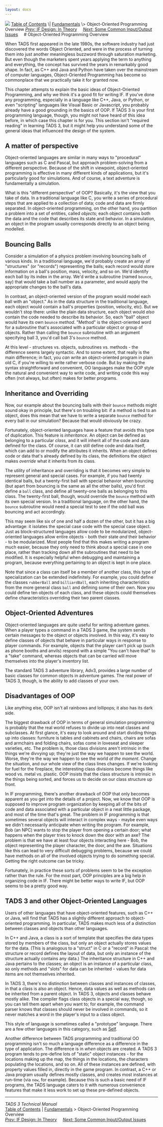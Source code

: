 ```yaml
---
layout: docs
---
```



<img src="topbar.jpg" data-border="0" />
<a href="toc.html" class="nav">Table of Contents</a> \|
<a href="fund.html" class="nav">Fundamentals</a> \> Object-Oriented
Programming Overview  
<span class="navnp"><a href="t3des2.html" class="nav"><em>Prev:</em> IF Design: In Theory</a>
    <a href="t3inout.html" class="nav"><em>Next:</em> Some Common
Input/Output Issues</a>     </span>
# Object-Oriented Programming Overview

When TADS first appeared in the late 1980s, the software industry had
just discovered the words Object Oriented, and were in the process of
turning them into just another meaningless buzzword through saturation
marketing. But even though the marketers spent years applying the term
to anything and everything, the concept has survived the years in
remarkably good shape. In fact, as C++ and Java and Python have taken
over the mainstream of computer languages, Object-Oriented Programming
has become so commonplace that we practically take it for granted now.

This chapter attempts to explain the basic ideas of Object-Oriented
Programming, and why we think it's a good fit for writing IF. If you've
done any programming, especially in a language like C++, Java, or
Python, or even "scripting" languages like Visual Basic or Javascript,
you probably already have a good grounding in the basics of OOP. If TADS
3 is your first programming language, though, you might not have heard
of this idea before, in which case this chapter is for you. This section
isn't "required reading" in learning TADS 3, but it might help you
understand some of the general ideas that influenced the design of the
system.

## A matter of perspective

Object-oriented languages are similar in many ways to "procedural"
languages such as C and Pascal, but approach problem-solving from a
different perspective. Because of the shift in viewpoint,
object-oriented programming is effective in many different kinds of
applications, but it's particularly good for simulations. And of course,
a text adventure is fundamentally a simulation.

What is this "different perspective" of OOP? Basically, it's the view
that you take of data. In a traditional language like C, you write a
series of procedural steps that are applied to a collection of data;
code and data are firmly separated. In object-oriented programming, on
the other hand, you partition a problem into a set of entities, called
*objects*; each object contains both the data and the code that
describes its state and behavior. In a simulation, an object in the
program usually corresponds directly to an object being modelled.

## Bouncing Balls

Consider a simulation of a physics problem involving bouncing balls of
various kinds. In a traditional language, we'd probably create an array
of "structures" (or "records") representing the balls; each record would
store information on a ball's position, mass, velocity, and so on. We'd
identify each ball by its index in the array. We'd write a subroutine
(named `bounce`, say) that would take a ball number as a parameter, and
would apply the appropriate changes to the ball's data.

In contrast, an object-oriented version of the program would model each
ball with an "object." As in the data structure in the traditional
language, each object would contain a ball's properties (position,
velocity, etc). But we wouldn't stop there: unlike the plain data
structure, each object would *also* contain the code needed to describe
its behavior. So, each "ball" object would have its own `bounce`
*method*. "Method" is the object-oriented word for a subroutine that's
associated with a particular object or group of objects. Rather than
calling the `bounce` subroutine with an argument specifying ball 3,
you'd call ball 3's `bounce` method.

At this level - structures vs. objects, subroutines vs. methods - the
difference seems largely syntactic. And to some extent, that really is
the main difference; in fact, you *can* write an object-oriented program
in plain old C, if you're willing to write rather verbose code. But by
making the syntax straightforward and convenient, OO languages make the
OOP style the natural and convenient way to write code, and writing code
this way often (not always, but often) makes for better programs.

## Inheritance and Overriding

Now, our example about the bouncing balls with their `bounce` methods
might sound okay in principle, but there's on troubling bit: if a method
is tied to an object, does this mean that we have to write a separate
`bounce` method for every ball in our simulation? Because that would
obviously be crazy.

Fortunately, object-oriented languages have a feature that avoids this
type of duplication. This feature is *inheritance*. An object can be
defined as belonging to a particular *class*, and it will inherit all of
the code and data defined for the class. Of course, it can still define
code and data itself, which can add to or modify the attributes it
inherits. When an object defines code or data that's already defined by
its class, the definitions the object makes *override* what it inherits
from its class.

The utility of inheritance and overriding is that it becomes very simple
to represent general and special cases. For example, if you had twenty
identical balls, but a twenty-first ball with special behavior when
bouncing (but apart from bouncing is the same as all the other balls),
you'd first define a `ball` class, and define all twenty-one balls as
belonging to this class. The twenty-first ball, though, would override
the `bounce` method with its own special version. In a traditional
language, on the other hand, the `bounce` subroutine would need a
special test to see if the odd ball was bouncing and act accordingly.

This may seem like six of one and half a dozen of the other, but it has
a big advantage: it isolates the special case code with the special case
object. Just as block-structured languages allow code to be modularized,
object-oriented languages allow entire objects - both their state *and*
their behavior - to be modularized. Most people find that this makes
writing a program much easier, because they only need to think about a
special case in one place, rather than tracking down all the subroutines
that need to be modified. It is especially helpful when debugging and
maintaining a program, because everything pertaining to an object is
kept in one place.

Note that since a class can itself be a member of another class, this
type of specialization can be extended indefinitely. For example, you
could define the classes `rubberBall` and `billiardBall`, each
inheriting characteristics from the more general class `ball` and
defining some of their own. Now you could define ten objects of each
class, and these objects could themselves define characteristics
overriding their two parent classes.

## Object-Oriented Adventures

Object-oriented languages are quite useful for writing adventure games.
When a player types a command in a TADS 3 game, the system sends certain
messages to the object or objects involved. In this way, it's easy to
define classes of objects that behave in particular ways in response to
player commands. For example, objects that the player can't pick up
(such as phone booths and anvils) respond with a simple "You can't have
that" to a "take" command, whereas objects that can be carried will move
themselves into the player's inventory list.

The standard TADS 3 adventure library, Adv3, provides a large number of
basic classes for common objects in adventure games. The real power of
TADS 3, though, is the ability to add classes of your own.

## Disadvantages of OOP

Like anything else, OOP isn't all rainbows and lollipops; it also has
its dark side.

The biggest drawback of OOP in terms of general simulation programming
is probably that the real world refuses to divide up into neat classes
and subclasses. At first glance, it's easy to look around and start
dividing things up into classes: furniture is tables and cabinets and
chairs, chairs are sofas and armchairs and folding chairs, sofas come in
loveseat and sleeper varieties, etc. The problem is, those class
divisions aren't intrinsic in the things we're divvying up; they're just
the way we happen to see the world. Worse, they're the way we happen to
see the world *at the moment*. Change the situation, and our whole view
of the class lines changes. If we're looking for fuel for the fireplace,
the interesting class divisions become things like wood vs. metal vs.
plastic. OOP insists that the class structure is intrinsic in the things
being sorted, and forces us to decide on our class structure up front.

In IF programming, there's another drawback of OOP that only becomes
apparent as you get into the details of a project. Now, we know that OOP
is supposed to improve program organization by keeping all of the bits
of code and data associated with a particular object in a neat little
package, and most of the time that's great. The problem in IF
programming is that sometimes several objects will interact in complex
ways - maybe even ways we didn't necessarily anticipate when writing the
program. For example, Bob (an NPC) wants to stop the player from opening
a certain door; what happens when the player tries to knock down the
door with an axe? The problem is that we have at least four objects
interacting here - Bob, the object representing the player character,
the door, and the axe. Situations like this can lead to very difficult
debugging problems, because we could have methods on all of the involved
objects trying to do something special. Getting the right outcome can be
tricky.

Fortunately, in practice these sorts of problems seem to be the
exception rather than the rule. For the most part, OOP principles are a
big help in organizing code in IF. There might be better ways to write
IF, but OOP seems to be a pretty good way.

## TADS 3 and other Object-Oriented Languages

Users of other languages that have object-oriented features, such as C++
or Java, will find that TADS has a slightly different approach to
object-oriented programming. In particular, TADS makes much less of a
distinction between classes and objects than other languages.

In C++ and Java, a class is a sort of template that specifies the data
types stored by members of the class, but only an object actually stores
values for the data. (This is analogous to a "struct" in C or a "record"
in Pascal: the structure or record defines the layout of data, but only
an instance of the structure actually contains any data.) The
inheritance structure in C++ and Java pertains to the classes; an object
is an instance of a particular class, so only methods and "slots" for
data can be inherited - values for data items are not themselves
inherited.

In TADS 3, there's no distinction between classes and instances of
classes, in that a class is also an object. Hence, data values as well
as methods can be inherited from a parent object. In TADS 3, objects and
classes behave mostly alike. The compiler flags class objects in a
special way, though, so you can tell them apart when you want to; for
example, the command parser knows that classes should never be involved
in commands, so it never matches a word in the player's input to a class
object.

This style of language is sometimes called a "prototype" language. There
are a few other languages in this category, such as
[Self](http://research.sun.com/self).

Another difference between TADS programming and traditional OO
programming isn't so much a language difference as a difference in the
type of application. The difference is in *when* objects are created. A
TADS 3 program tends to pre-define lots of "static" object instances -
for the locations making up the map, the things in the locations, the
characters populating the locations, and so on. All of these instances
are defined, with property values filled in, directly in the game
program. In contrast, a C++ or Java program usually defines mostly
classes, and creates most instances at run-time (via
`new`, for example). Because this is such a
basic need of IF programs, the TADS language caters to it with numerous
convenience features that make it less work to set up these pre-defined
objects.



------------------------------------------------------------------------



*TADS 3 Technical Manual*  
<a href="toc.html" class="nav">Table of Contents</a> \|
<a href="fund.html" class="nav">Fundamentals</a> \> Object-Oriented
Programming Overview  
<span class="navnp"><a href="t3des2.html" class="nav"><em>Prev:</em> IF Design: In Theory</a>
    <a href="t3inout.html" class="nav"><em>Next:</em> Some Common
Input/Output Issues</a>     </span>


